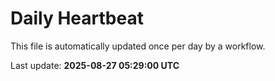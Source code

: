 # Daily Heartbeat
This file is automatically updated once per day by a workflow.

Last update: **2025-08-27 05:29:00 UTC**
